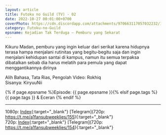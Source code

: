 ```yaml
---
layout: article
title: Futoku no Guild (TV) - 02
date: 2022-10-27 00:01:00+0700
coverPhoto: https://cdn.discordapp.com/attachments/970663117057032232/1034870993577066506/mpv-shot0155.jpg
category: Futoku-no-Guild
epsname: Kejadian Tak Terduga — Pemburu yang Sekarat
---
```


Kikuru Madan, pemburu yang ingin keluar dari serikat karena hidupnya terasa hampa menjalani rutinitas yang begitu-begitu saja dan ingin menjalani kehidupan santai di kampus, namun itu semua terpaksa dibatalkan sebab dia harus melatih para pemula yang dapat menggantikannya dirinya

Alih Bahasa, Tata Rias, Pengolah Video: Rokhiq<br>
Sisanya: KiryuuNii


{% if page.epsname %}Episode: {{ page.epsname }}{% elsif page.tags %}{{ page.tags }} & Eceran {% endif %}

---
1080p: [Index](https://proyek.a-1ddl.workers.dev/0:/Musim%20Gugur%202022/%5BWEB%5D/%5BA-1%5D%20Futoku%20no%20Guild%20%5BTV%5D%5B1080p%20AAC%5D/%5BA-1%5D%20Futoku%20no%20Guild%20-%2002%20%5BTV%5D%5B1080p%20ACC%5D%5B6352A361%5D.mkv){:target="_blank"} [Telegram](720p: https://t.me/a1fansubweeklies/155){:target="_blank"}<br>
720p: [Index](https://proyek.a-1ddl.workers.dev/0:/Musim%20Gugur%202022/%5BWEB%5D/%5BA-1%5D%20Futoku%20no%20Guild%20%5BTV%5D%5B720p%20AAC%5D/%5BA-1%5D%20Futoku%20no%20Guild%20-%2002%20%5BTV%5D%5B720p%20ACC%5D%5B65E5DDEF%5D.mkv){:target="_blank"} [Telegram](720p: https://t.me/a1fansubweeklies/154){:target="_blank"}
